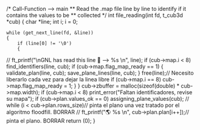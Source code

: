 /*	Call-Function --> main
**	Read the .map file line by line to identify if it contains the values to be
**	collected
*/
int	file_reading(int fd, t_cub3d *cub)
{
	char *line;
	int i;
	i = 0;

	while (get_next_line(fd, &line))
	{
		if (line[0] != '\0')
		{
//			ft_printf("\nGNL has read this line 📖 --> %s \n", line);
				if (cub->map.i < 8)
					find_identifiers(line, cub);
				if (cub->map.flag_map_ready == 1)
				{
					validate_plan(line, cub);
					save_plane_lines(line, cub);
				}
				free(line);// Necesito liberarlo cada vez para dejar la linea libre
				if (cub->map.i == 8)
					cub->map.flag_map_ready = 1;
		}
	}
	cub->zbuffer = malloc(sizeof(double) * cub->map.width);
	if (cub->map.i < 8)
		print_error("Faltan identificadores, revise su mapa");
	if (cub->plan.values_ok == 0)
		assigning_plane_values(cub);
//	while (i < cub->plan.rows_size)// pinta el plano una vez tratado por el algoritmo floodfill. BORRAR
//		ft_printf("🌎 %s \n", cub->plan.plan[i++]);// pinta el plano. BORRAR
	return (0);
}
